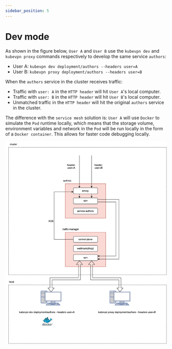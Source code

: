 ```yaml
---
sidebar_position: 5
---
```


# Dev mode

As shown in the figure below, `User A` and `User B` use the `kubevpn dev` and `kubevpn proxy` commands respectively to
develop the same service `authors`:

- User A: `kubevpn dev deployment/authors --headers user=A`
- User B: `kubevpn proxy deployment/authors --headers user=B`

When the `authors` service in the cluster receives traffic:

- Traffic with `user: A` in the `HTTP header` will hit `User A`'s local computer.
- Traffic with `user: B` in the `HTTP header` will hit `User B`'s local computer.
- Unmatched traffic in the `HTTP header` will hit the original `authors` service in the cluster.

The difference with the `service mesh` solution is: `User A` will use `Docker` to simulate the `Pod` runtime locally,
which means that the storage volume, environment variables and network in the `Pod` will be run locally in the form of
a `Docker container`. This allows for faster code debugging locally.

![dev.svg](dev.svg)